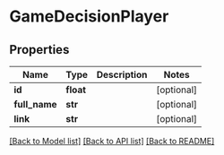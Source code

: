 # GameDecisionPlayer

## Properties
Name | Type | Description | Notes
------------ | ------------- | ------------- | -------------
**id** | **float** |  | [optional] 
**full_name** | **str** |  | [optional] 
**link** | **str** |  | [optional] 

[[Back to Model list]](../README.md#documentation-for-models) [[Back to API list]](../README.md#documentation-for-api-endpoints) [[Back to README]](../README.md)


